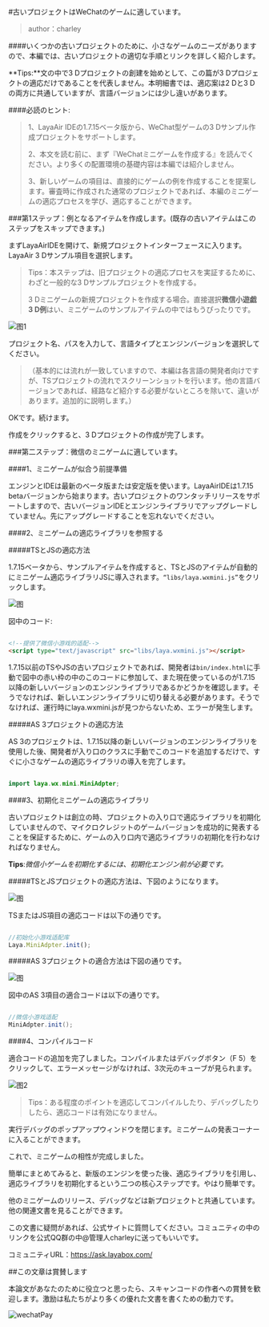 #古いプロジェクトはWeChatのゲームに適しています。

>author：charley

####いくつかの古いプロジェクトのために、小さなゲームのニーズがありますので、本編では、古いプロジェクトの適切な手順とリンクを詳しく紹介します。

**Tips:**文の中で3 Dプロジェクトの創建を始めとして、この篇が3 Dプロジェクトの適応だけであることを代表しません。本明細書では、適応案は2 Dと3 Dの両方に共通していますが、言語バージョンには少し違いがあります。

####必読のヒント:

>1、LayaAir IDEの1.7.15ベータ版から、WeChat型ゲームの3 Dサンプル作成プロジェクトをサポートします。
>
>2、本文を読む前に、まず『WeChatミニゲームを作成する』を読んでください。より多くの配置環境の基礎内容は本編では紹介しません。
>
>3、新しいゲームの項目は、直接的にゲームの例を作成することを提案します。審査時に作成された通常のプロジェクトであれば、本編のミニゲームの適応プロセスを学び、適応することができます。



###第1ステップ：例となるアイテムを作成します。(既存の古いアイテムはこのステップをスキップできます。)

まずLayaAirIDEを開けて、新規プロジェクトインターフェースに入ります。LayaAir 3 Dサンプル項目を選択します。

>Tips：本ステップは、旧プロジェクトの適応プロセスを実証するために、わざと一般的な3 Dサンプルプロジェクトを作成する。
>
>3 Dミニゲームの新規プロジェクトを作成する場合。直接選択**微信小遊戯3 D例**はい、ミニゲームのサンプルアイテムの中ではもうぴったりです。

![图1](img/1.png) 


プロジェクト名、パスを入力して、言語タイプとエンジンバージョンを選択してください。

>（基本的には流れが一致していますので、本編は各言語の開発者向けですが、TSプロジェクトの流れでスクリーンショットを行います。他の言語バージョンであれば、経路など紹介する必要がないところを除いて、違いがあります。追加的に説明します。）

OKです。続けます。

作成をクリックすると、3 Dプロジェクトの作成が完了します。



###第二ステップ：微信のミニゲームに適しています。

####1、ミニゲームが似合う前提準備

エンジンとIDEは最新のベータ版または安定版を使います。LayaAirIDEは1.7.15 betaバージョンから始まります。古いプロジェクトのワンタッチリリースをサポートしますので、古いバージョンIDEとエンジンライブラリでアップグレードしていません。先にアップグレードすることを忘れないでください。



####2、ミニゲームの適応ライブラリを参照する

#####TSとJSの適応方法

1.7.15ベータから、サンプルアイテムを作成すると、TSとJSのアイテムが自動的にミニゲーム適応ライブラリJSに導入されます。`“libs/laya.wxmini.js”`をクリックします。

![图](img/17.png) 


図中のコード:


```html

<!--提供了微信小游戏的适配-->
<script type="text/javascript" src="libs/laya.wxmini.js"></script>
```


1.7.15以前のTSやJSの古いプロジェクトであれば、開発者は`bin/index.html`に手動で図中の赤い枠の中のこのコードに参加して、また現在使っているのが1.7.15以降の新しいバージョンのエンジンライブラリであるかどうかを確認します。そうでなければ、新しいエンジンライブラリに切り替える必要があります。そうでなければ、運行時にlaya.wxmini.jsが見つからないため、エラーが発生します。

#####AS 3プロジェクトの適応方法

AS 3のプロジェクトは、1.7.15以降の新しいバージョンのエンジンライブラリを使用した後、開発者が入り口のクラスに手動でこのコードを追加するだけで、すぐに小さなゲームの適応ライブラリの導入を完了します。


```java

import laya.wx.mini.MiniAdpter;
```



####3、初期化ミニゲームの適応ライブラリ

古いプロジェクトは創立の時、プロジェクトの入り口で適応ライブラリを初期化していませんので、マイクロクレジットのゲームバージョンを成功的に発表することを保証するために、ゲームの入り口内で適応ライブラリの初期化を行わなければなりません。

**Tips**:*微信小ゲームを初期化するには、初期化エンジン前が必要です。*

#####TSとJSプロジェクトの適応方法は、下図のようになります。

![图](img/18.png) 


TSまたはJS項目の適応コードは以下の通りです。


```typescript

//初始化小游戏适配库
Laya.MiniAdpter.init();
```


#####AS 3プロジェクトの適合方法は下図の通りです。

![图](img/6.png) 


図中のAS 3項目の適合コードは以下の通りです。


```java

//微信小游戏适配
MiniAdpter.init();
```




####4、コンパイルコード

適合コードの追加を完了しました。コンパイルまたはデバッグボタン（F 5）をクリックして、エラーメッセージがなければ、3次元のキューブが見られます。

![图2](img/2.png) 


>Tips：ある程度のポイントを適応してコンパイルしたり、デバッグしたりしたら、適応コードは有効になりません。

実行デバッグのポップアップウィンドウを閉じます。ミニゲームの発表コーナーに入ることができます。

これで、ミニゲームの相性が完成しました。

簡単にまとめてみると、新版のエンジンを使った後、適応ライブラリを引用し、適応ライブラリを初期化するという二つの核心ステップです。やはり簡単です。

他のミニゲームのリリース、デバッグなどは新プロジェクトと共通しています。他の関連文書を見ることができます。

この文書に疑問があれば、公式サイトに質問してください。コミュニティの中のリンクを公式QQ群の中@管理人charleyに送ってもいいです。

コミュニティURL：https://ask.layabox.com/



##この文章は賞賛します

本論文があなたのために役立つと思ったら、スキャンコードの作者への賞賛を歓迎します。激励は私たちがより多くの優れた文書を書くための動力です。

![wechatPay](../../../wechatPay.jpg)